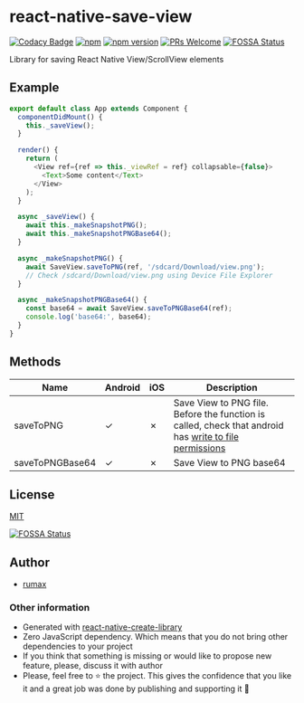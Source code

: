 # react-native-save-view

[![Codacy Badge](https://api.codacy.com/project/badge/Grade/87b93c7986514ee2829370b17423a6e2)](https://www.codacy.com/app/rumax/react-native-SaveView?utm_source=github.com&amp;utm_medium=referral&amp;utm_content=rumax/react-native-SaveView&amp;utm_campaign=Badge_Grade)
[![npm](https://img.shields.io/npm/l/express.svg)](https://github.com/rumax/react-native-SaveView)
[![npm version](https://badge.fury.io/js/react-native-save-view.svg)](https://badge.fury.io/js/react-native-save-view)
[![PRs Welcome](https://img.shields.io/badge/PRs-welcome-brightgreen.svg?style=flat-square)](http://makeapullrequest.com)
[![FOSSA Status](https://app.fossa.io/api/projects/git%2Bgithub.com%2Frumax%2Freact-native-SaveView.svg?type=shield)](https://app.fossa.io/projects/git%2Bgithub.com%2Frumax%2Freact-native-SaveView?ref=badge_shield)

Library for saving React Native View/ScrollView elements

## Example

```js
export default class App extends Component {
  componentDidMount() {
    this._saveView();
  }

  render() {
    return (
      <View ref={ref => this._viewRef = ref} collapsable={false}>
        <Text>Some content</Text>
      </View>
    );
  }

  async _saveView() {
    await this._makeSnapshotPNG();
    await this._makeSnapshotPNGBase64();
  }

  async _makeSnapshotPNG() {
    await SaveView.saveToPNG(ref, '/sdcard/Download/view.png');
    // Check /sdcard/Download/view.png using Device File Explorer
  }

  async _makeSnapshotPNGBase64() {
    const base64 = await SaveView.saveToPNGBase64(ref);
    console.log('base64:', base64);
  }
}
```

## Methods
Name|Android|iOS|Description|
----|-------|---|-----------|
saveToPNG|✓|✗|Save View to PNG file. Before the function is called, check that android has [write to file permissions](https://developer.android.com/training/data-storage/files)|
saveToPNGBase64|✓|✗|Save View to PNG base64|

## License

[MIT](https://opensource.org/licenses/MIT)


[![FOSSA Status](https://app.fossa.io/api/projects/git%2Bgithub.com%2Frumax%2Freact-native-SaveView.svg?type=large)](https://app.fossa.io/projects/git%2Bgithub.com%2Frumax%2Freact-native-SaveView?ref=badge_large)

## Author

- [rumax](https://github.com/rumax)

### Other information

- Generated with [react-native-create-library](https://github.com/frostney/react-native-create-library)
- Zero JavaScript dependency. Which means that you do not bring other dependencies to your project
- If you think that something is missing or would like to propose new feature, please, discuss it with author
- Please, feel free to ⭐️ the project. This gives the confidence that you like it and a great job was done by publishing and supporting it 🤩